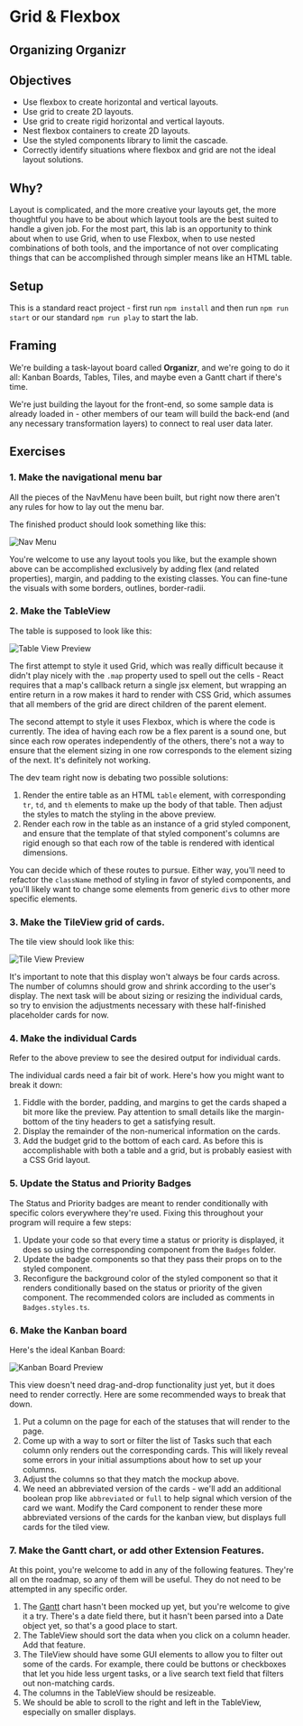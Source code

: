# Grid & Flexbox

## Organizing Organizr

## Objectives

- Use flexbox to create horizontal and vertical layouts.
- Use grid to create 2D layouts.
- Use grid to create rigid horizontal and vertical layouts.
- Nest flexbox containers to create 2D layouts.
- Use the styled components library to limit the cascade.
- Correctly identify situations where flexbox and grid are not the ideal layout solutions.

## Why?

Layout is complicated, and the more creative your layouts get, the more thoughtful you have to be about which layout tools are the best suited to handle a given job. For the most part, this lab is an opportunity to think about when to use Grid, when to use Flexbox, when to use nested combinations of both tools, and the importance of not over complicating things that can be accomplished through simpler means like an HTML table. 

## Setup

This is a standard react project - first run `npm install` and then run `npm run start` or our standard `npm run play` to start the lab.

## Framing

We're building a task-layout board called **Organizr**, and we're going to do it all: Kanban Boards, Tables, Tiles, and maybe even a Gantt chart if there's time.

We're just building the layout for the front-end, so some sample data is already loaded in - other members of our team will build the back-end (and any necessary transformation layers) to connect to real user data later.

## Exercises

### 1. Make the navigational menu bar

All the pieces of the NavMenu have been built, but right now there aren't any rules for how to lay out the menu bar.

The finished product should look something like this:

![Nav Menu](./public/navMenu.png)

You're welcome to use any layout tools you like, but the example shown above can be accomplished exclusively by adding flex (and related properties), margin, and padding to the existing classes. You can fine-tune the visuals with some borders, outlines, border-radii.

### 2. Make the TableView

The table is supposed to look like this:

![Table View Preview](./public/tableView.png)

The first attempt to style it used Grid, which was really difficult because it didn't play nicely with the `.map` property used to spell out the cells - React requires that a map's callback return a single jsx element, but wrapping an entire return in a row makes it hard to render with CSS Grid, which assumes that all members of the grid are direct children of the parent element.

The second attempt to style it uses Flexbox, which is where the code is currently. The idea of having each row be a flex parent is a sound one, but since each row operates independently of the others, there's not a way to ensure that the element sizing in one row corresponds to the element sizing of the next. It's definitely not working.

The dev team right now is debating two possible solutions:

1. Render the entire table as an HTML `table` element, with corresponding `tr`, `td`, and `th` elements to make up the body of that table. Then adjust the styles to match the styling in the above preview.
2. Render each row in the table as an instance of a grid styled component, and ensure that the template of that styled component's columns are rigid enough so that each row of the table is rendered with identical dimensions.

You can decide which of these routes to pursue. Either way, you'll need to refactor the `className` method of styling in favor of styled components, and you'll likely want to change some elements from generic `div`s to other more specific elements.

### 3. Make the TileView grid of cards.

The tile view should look like this:

![Tile View Preview](./public/tileView.png)

It's important to note that this display won't always be four cards across. The number of columns should grow and shrink according to the user's display. The next task will be about sizing or resizing the individual cards, so try to envision the adjustments necessary with these half-finished placeholder cards for now.

### 4. Make the individual Cards

Refer to the above preview to see the desired output for individual cards.

The individual cards need a fair bit of work. Here's how you might want to break it down:

1. Fiddle with the border, padding, and margins to get the cards shaped a bit more like the preview. Pay attention to small details like the margin-bottom of the tiny headers to get a satisfying result.
2. Display the remainder of the non-numerical information on the cards.
3. Add the budget grid to the bottom of each card. As before this is accomplishable with both a table and a grid, but is probably easiest with a CSS Grid layout.

### 5. Update the Status and Priority Badges

The Status and Priority badges are meant to render conditionally with specific colors everywhere they're used. Fixing this throughout your program will require a few steps:

1. Update your code so that every time a status or priority is displayed, it does so using the corresponding component from the `Badges` folder.
2. Update the badge components so that they pass their props on to the styled component.
3. Reconfigure the background color of the styled component so that it renders conditionally based on the status or priority of the given component. The recommended colors are included as comments in `Badges.styles.ts`.

### 6. Make the Kanban board

Here's the ideal Kanban Board:

![Kanban Board Preview](./public/kanbanView.png)

This view doesn't need drag-and-drop functionality just yet, but it does need to render correctly. Here are some recommended ways to break that down.

1. Put a column on the page for each of the statuses that will render to the page.
2. Come up with a way to sort or filter the list of Tasks such that each column only renders out the corresponding cards. This will likely reveal some errors in your initial assumptions about how to set up your columns.
3. Adjust the columns so that they match the mockup above.
4. We need an abbreviated version of the cards - we'll add an additional boolean prop like `abbreviated` or `full` to help signal which version of the card we want. Modify the Card component to render these more abbreviated versions of the cards for the kanban view, but displays full cards for the tiled view.

### 7. Make the Gantt chart, or add other Extension Features.

At this point, you're welcome to add in any of the following features. They're all on the roadmap, so any of them will be useful. They do not need to be attempted in any specific order.

1. The [Gantt](https://en.wikipedia.org/wiki/Gantt_chart) chart hasn't been mocked up yet, but you're welcome to give it a try. There's a date field there, but it hasn't been parsed into a Date object yet, so that's a good place to start.
2. The TableView should sort the data when you click on a column header. Add that feature.
3. The TileView should have some GUI elements to allow you to filter out some of the cards. For example, there could be buttons or checkboxes that let you hide less urgent tasks, or a live search text field that filters out non-matching cards.
4. The columns in the TableView should be resizeable.
5. We should be able to scroll to the right and left in the TableView, especially on smaller displays.

